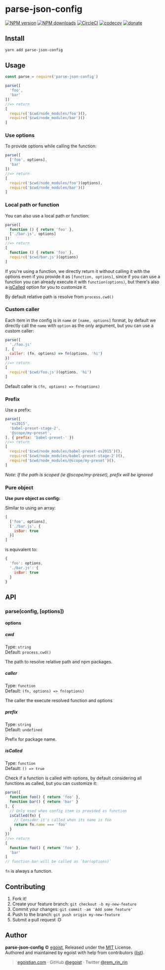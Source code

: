 # parse-json-config

[![NPM version](https://img.shields.io/npm/v/parse-json-config.svg?style=flat)](https://npmjs.com/package/parse-json-config) [![NPM downloads](https://img.shields.io/npm/dm/parse-json-config.svg?style=flat)](https://npmjs.com/package/parse-json-config) [![CircleCI](https://circleci.com/gh/egoist/parse-json-config/tree/master.svg?style=shield)](https://circleci.com/gh/egoist/parse-json-config/tree/master)  [![codecov](https://codecov.io/gh/egoist/parse-json-config/branch/master/graph/badge.svg)](https://codecov.io/gh/egoist/parse-json-config)
 [![donate](https://img.shields.io/badge/$-donate-ff69b4.svg?maxAge=2592000&style=flat)](https://github.com/egoist/donate)

## Install

```bash
yarn add parse-json-config
```

## Usage

```js
const parse = require('parse-json-config')

parse([
  'foo',
  'bar'
])
//=> return
[
  require('$cwd/node_modules/foo')(),
  require('$cwd/node_modules/bar')()
]
```

### Use options

To provide options while calling the function:

```js
parse([
  ['foo', options],
  'bar'
])
//=> return
[
  require('$cwd/node_modules/foo')(options),
  require('$cwd/node_modules/bar')()
]
```

### Local path or function

You can also use a local path or function:

```js
parse([
  function () { return 'foo' },
  ['./bar.js', options]
])
//=> return
[
  function () { return 'foo' },
  require('$cwd/bar.js')(options)
]
```

If you're using a function, we directly return it without calling it with the options even if you provide it as `[function, options]`, since if you can use a function you can already execute it with `function(options)`, but there's also a [isCalled](#iscalled) option for you to customize it.

By default relative path is resolve from `process.cwd()`

### Custom caller

Each item in the config is in `name` or `[name, options]` format, by default we directly call the `name` with `option` as the only argument, but you can use a custom caller:

```js
parse([
  './foo.js'
], {
  caller: (fn, options) => fn(options, 'hi')
})
//=> return
[
  require('$cwd/foo.js')(options, 'hi')
]
```

Default caller is `(fn, options) => fn(options)`

### Prefix

Use a prefix:

```js
parse([
  'es2015',
  'babel-preset-stage-2',
  '@scope/my-preset',
], { prefix: 'babel-preset-' })
//=> return
[
  require('$cwd/node_modules/babel-preset-es2015')(),
  require('$cwd/node_modules/babel-preset-stage-2')(),
  require('$cwd/node_modules/@scope/my-preset')(),
]
```

_Note: If the path is scoped (ie @scope/my-preset), prefix will be ignored_

### Pure object

**Use pure object as config:**

Similar to using an array:

```js
[
  ['foo', options],
  ['./bar.js', {
    isBar: true
  }]
]
```

is equivalent to:

```js
{
  'foo': options,
  './bar.js': {
    isBar: true
  }
}
```

## API

### parse(config, [options])

#### options

##### cwd

Type: `string`<br>
Default: `process.cwd()`

The path to resolve relative path and npm packages.

##### caller

Type: `function`<br>
Default: `(fn, options) => fn(options)`

The caller the execute resolved function and options

##### prefix

Type: `string`<br>
Default: `undefined`

Prefix for package name.

##### isCalled

Type: `function`<br>
Default: `() => true`

Check if a function is called with options, by default considering all functions as called, but you can customize it:

```js
parse([
  function foo() { return 'foo' },
  function bar() { return 'bar' }
], {
  // Only used when config item is provided as function
  isCalled(fn) {
    // Consider it's called when its name is foo
    return fn.name === 'foo'
  }
})
//=> return
[
  function foo() { return 'foo' },
  'bar'
]
// function bar will be called as `bar(options)`
```

`fn` is always a function.

## Contributing

1. Fork it!
2. Create your feature branch: `git checkout -b my-new-feature`
3. Commit your changes: `git commit -am 'Add some feature'`
4. Push to the branch: `git push origin my-new-feature`
5. Submit a pull request :D


## Author

**parse-json-config** © [egoist](https://github.com/egoist), Released under the [MIT](./LICENSE) License.<br>
Authored and maintained by egoist with help from contributors ([list](https://github.com/egoist/parse-json-config/contributors)).

> [egoistian.com](https://egoistian.com) · GitHub [@egoist](https://github.com/egoist) · Twitter [@rem_rin_rin](https://twitter.com/rem_rin_rin)
